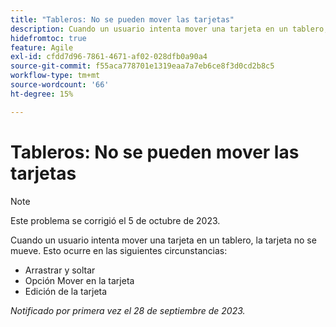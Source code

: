 ```yaml
---
title: "Tableros: No se pueden mover las tarjetas"
description: Cuando un usuario intenta mover una tarjeta en un tablero, la tarjeta no se mueve.
hidefromtoc: true
feature: Agile
exl-id: cfdd7d96-7861-4671-af02-028dfb0a90a4
source-git-commit: f55aca778701e1319eaa7a7eb6ce8f3d0cd2b8c5
workflow-type: tm+mt
source-wordcount: '66'
ht-degree: 15%

---
```


# Tableros: No se pueden mover las tarjetas

>[!NOTE]
>
>Este problema se corrigió el 5 de octubre de 2023.

Cuando un usuario intenta mover una tarjeta en un tablero, la tarjeta no se mueve. Esto ocurre en las siguientes circunstancias:

* Arrastrar y soltar
* Opción Mover en la tarjeta
* Edición de la tarjeta

_Notificado por primera vez el 28 de septiembre de 2023._
